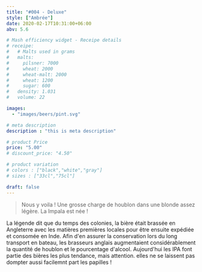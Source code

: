 ```yaml
---
title: "#004 - Deluxe"
style: ["Ambrée"]
date: 2020-02-17T10:31:00+06:00
abv: 5.6

# Mash efficiency widget - Receipe details
# receipe:
#   # Malts used in grams
#   malts:
#     pilsner: 7000
#     wheat: 2000
#     wheat-malt: 2000
#     wheat: 1200
#     sugar: 600
#   density: 1.031
#   volume: 22

images:
  - "images/beers/pint.svg"

# meta description
description : "this is meta description"

# product Price
price: "5.00"
# discount_price: "4.50"

# product variation
# colors : ["black","white","gray"]
# sizes : ["33cl","75cl"]

draft: false
---
```


> Nous y voila ! Une grosse charge de houblon dans une blonde assez légère. La Impala est née !

La légende dit que du temps des colonies, la bière était brassée en Angleterre avec les matières premières locales pour être ensuite expédiée et consomée en Inde. Afin d'en assurer la conservation lors du long transport en bateau, les brasseurs anglais augmentaient considérablement la quantité de houblon et le pourcentage d'alcool. Aujourd'hui les IPA font partie des bières les plus tendance, mais attention. elles ne se laissent pas dompter aussi facilemnt part les papilles !
